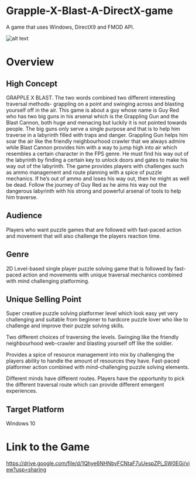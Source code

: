 # Grapple-X-Blast-A-DirectX-game
<p>A game that uses Windows, DirectX9 and FMOD API. </p>

![alt text](https://https://github.com/Xiel7/Grapple-X-Blast-A-DirectX-game/blob/master/GrapplexBlast.png?raw=true)

<h1>Overview</h1>
<h2>High Concept</h2>

GRAPPLE X BLAST. The two words combined two different interesting traversal methods- grappling on a point and swinging across and blasting yourself off in the air. This game is about a guy whose name is Guy Red who has two big guns in his arsenal which is the Grappling Gun and the Blast Cannon, both huge and menacing but luckily it is not pointed towards people. The big guns only serve a single purpose and that is to help him traverse in a labyrinth filled with traps and danger. Grappling Gun helps him soar the air like the friendly neighbourhood crawler that we always admire while Blast Cannon provides him with a way to jump high into air which resembles a certain character in the FPS genre. He must find his way out of the labyrinth by finding a certain key to unlock doors and gates to make his way out of the labyrinth. The game provides players with challenges such as ammo management and route planning with a spice of puzzle mechanics. If he’s out of ammo and loses his way out, then he might as well be dead. Follow the journey of  Guy Red as he aims his way out the dangerous labyrinth with his strong and powerful arsenal of tools to help him traverse.
<h2>Audience</h2>

Players who want puzzle games that are followed with fast-paced action and movement that will also challenge the players reaction time.
<h2>Genre</h2>

2D Level-based single player puzzle solving game that is followed by fast-paced action and movements with unique traversal mechanics combined with mind challenging platforming.
<h2>Unique Selling Point</h2>

Super creative puzzle solving platformer level which look easy yet very challenging and suitable from beginner to hardcore puzzle lover who like to challenge and improve their puzzle solving skills.

Two different choices of traversing the levels. Swinging like the friendly neighbourhood web-crawler and blasting yourself off like the soldier.

Provides a spice of resource management into mix by challenging the players ability to handle the amount of resources they have.
Fast-paced platformer action combined with mind-challenging puzzle solving elements.

Different minds have different routes. Players have the opportunity to pick the different traversal route which can provide different emergent experiences.

<h2>Target Platform</h2>
Windows 10


# Link to the Game
https://drive.google.com/file/d/1Qhye6NHNbvFCNtaF7uUespZPi_SW0EGj/view?usp=sharing

